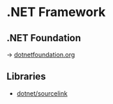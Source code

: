 # .NET Framework

## .NET Foundation

→ [dotnetfoundation.org](https://dotnetfoundation.org/)

## Libraries

* [dotnet/sourcelink](https://github.com/dotnet/sourcelink)
